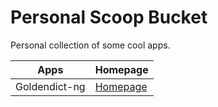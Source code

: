 # Personal Scoop Bucket

Personal collection of some cool apps.

| Apps          | Homepage                                                 |
| ------------- | -------------------------------------------------------- |
| Goldendict-ng | [Homepage](https://github.com/xiaoyifang/goldendict-ng/) |
